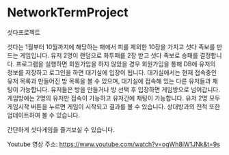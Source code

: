 # NetworkTermProject
섯다프로젝트

섯다는 1월부터 10월까지에 해당하는 패에서 피를 제외한 10장을 가지고
섯다 족보를 만드는 게임입니다.
유저 2명이 랜덤으로 화투패를 2장 받고 섯다 족보로 승패를 결정합니다.
프로그램을 실행하면 회원가입을 하지 않았을 경우 회원가입을 통해
DB에 유저의 정보를 저장하고 로그인을 하면 대기실에 입장이 됩니다.
대기실에서는 현재 접속중인 유저 목록과 만들어진 방 목록을 볼 수 있으며,
대기실에 접속해 있는 다른 유저들과 채팅이 가능합니다.
유저들은 방을 만들거나 방 선택 후 입장하면 게임방으로 넘어갑니다.
게임방에는 2명의 유저만 접속이 가능하고 유저간에 채팅이 가능합니다.
유저 2명 모두 게임시작 버튼을 누르면 게임이 시작되고 결과를 볼 수 있습니다.
상대방과의 전적 또한 업데이트하여 볼 수 있습니다.

간단하게 섯다게임을 즐겨보실 수 있습니다.

Youtube 영상 주소: https://www.youtube.com/watch?v=ogWh8iW1JNk&t=9s
